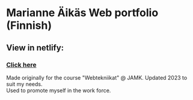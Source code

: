 # Marianne Äikäs Web portfolio (Finnish)

## View in netlify: <br>

### [Click here](https://marianneaikas.netlify.app/)

Made originally for the course "Webtekniikat" @ JAMK. Updated 2023 to suit my needs. <br>
Used to promote myself in the work force.
